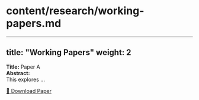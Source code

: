 # content/research/working-papers.md
---
title: "Working Papers"
weight: 2
---

**Title:** Paper A  
**Abstract:**  
This explores ...  

[📄 Download Paper](/files/working-paper-a.pdf)
